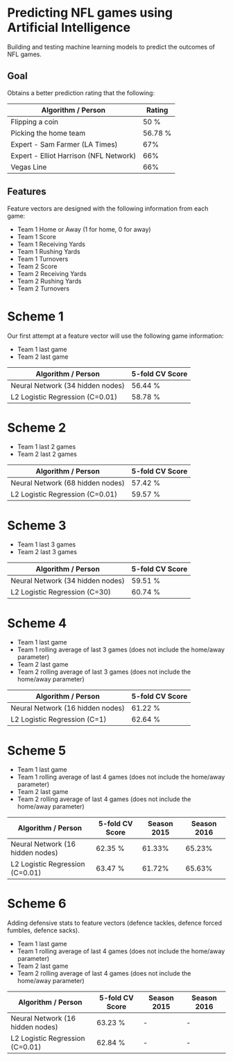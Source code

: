  # Predicting NFL games using Artificial Intelligence
Building and testing machine learning models to predict the outcomes of NFL games.

## Goal
Obtains a better prediction rating that the following:

| Algorithm / Person | Rating |
|--------------------|--------|
| Flipping a coin    | 50 %|
| Picking the home team | 56.78 %|
| Expert - Sam Farmer (LA Times) | 67% |
| Expert - Elliot Harrison (NFL Network) | 66% |
| Vegas Line | 66% |

## Features

Feature vectors are designed with the following information from each game:
- Team 1 Home or Away (1 for home, 0 for away)
- Team 1 Score
- Team 1 Receiving Yards
- Team 1 Rushing Yards
- Team 1 Turnovers
- Team 2 Score
- Team 2 Receiving Yards
- Team 2 Rushing Yards
- Team 2 Turnovers

# Scheme 1
Our first attempt at a feature vector will use the following game information:
- Team 1 last game
- Team 2 last game

| Algorithm / Person | 5-fold CV Score |
|--------------------|--------|
| Neural Network (34 hidden nodes)| 56.44 %|
| L2 Logistic Regression (C=0.01) | 58.78 %|

# Scheme 2
- Team 1 last 2 games
- Team 2 last 2 games

| Algorithm / Person | 5-fold CV Score |
|--------------------|--------|
| Neural Network (68 hidden nodes)| 57.42 %|
| L2 Logistic Regression (C=0.01) | 59.57 %|

# Scheme 3
- Team 1 last 3 games
- Team 2 last 3 games

| Algorithm / Person | 5-fold CV Score |
|--------------------|--------|
| Neural Network (34 hidden nodes)| 59.51 %|
| L2 Logistic Regression (C=30) |60.74 %|

# Scheme 4
- Team 1 last game
- Team 1 rolling average of last 3 games (does not include the home/away parameter)
- Team 2 last game
- Team 2 rolling average of last 3 games (does not include the home/away parameter)

| Algorithm / Person | 5-fold CV Score |
|--------------------|--------|
| Neural Network (16 hidden nodes)| 61.22 %|
| L2 Logistic Regression (C=1) |62.64 %|

# Scheme 5
- Team 1 last game
- Team 1 rolling average of last 4 games (does not include the home/away parameter)
- Team 2 last game
- Team 2 rolling average of last 4 games (does not include the home/away parameter)

| Algorithm / Person | 5-fold CV Score | Season 2015 | Season 2016 |
|--------------------|-----------------|-------------|-------------|
| Neural Network (16 hidden nodes)| 62.35 %| 61.33% | 65.23% |
| L2 Logistic Regression (C=0.01) | 63.47 %| 61.72% | 65.63% |

# Scheme 6
Adding defensive stats to feature vectors (defence tackles, defence forced fumbles, defence sacks).
- Team 1 last game
- Team 1 rolling average of last 4 games (does not include the home/away parameter)
- Team 2 last game
- Team 2 rolling average of last 4 games (does not include the home/away parameter)

| Algorithm / Person | 5-fold CV Score | Season 2015 | Season 2016 |
|--------------------|-----------------|-------------|-------------|
| Neural Network (16 hidden nodes)| 63.23 %| - | - |
| L2 Logistic Regression (C=0.01) | 62.84 %| - | - |
